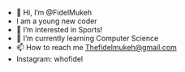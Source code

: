 - 👋 Hi, I’m @FidelMukeh
- I am a young new coder 
- 👀 I’m interested in Sports!
- 🌱 I’m currently learning Computer Science 
- 📫 How to reach me Thefidelmukeh@gmail.com
- Instagram: whofidel

<!---
FidelMukeh/FidelMukeh is a ✨ special ✨ repository because its `README.md` (this file) appears on your GitHub profile.
You can click the Preview link to take a look at your changes.
--->
